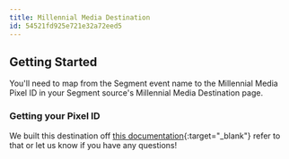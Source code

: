 ```yaml
---
title: Millennial Media Destination
id: 54521fd925e721e32a72eed5
---
```

## Getting Started

You'll need to map from the Segment event name to the Millennial Media Pixel ID in your Segment source's Millennial Media Destination page.

### Getting your Pixel ID

We built this destination off [this documentation](http://docs.millennialmedia.com/conversion-tracking/S2S/mobile-web.html){:target="_blank"} refer to that or let us know if you have any questions!
